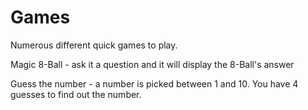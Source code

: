# Games

Numerous different quick games to play.  

Magic 8-Ball - ask it a question and it will display the 8-Ball's answer

Guess the number - a number is picked between 1 and 10.  You have 4 guesses to find out the number.
